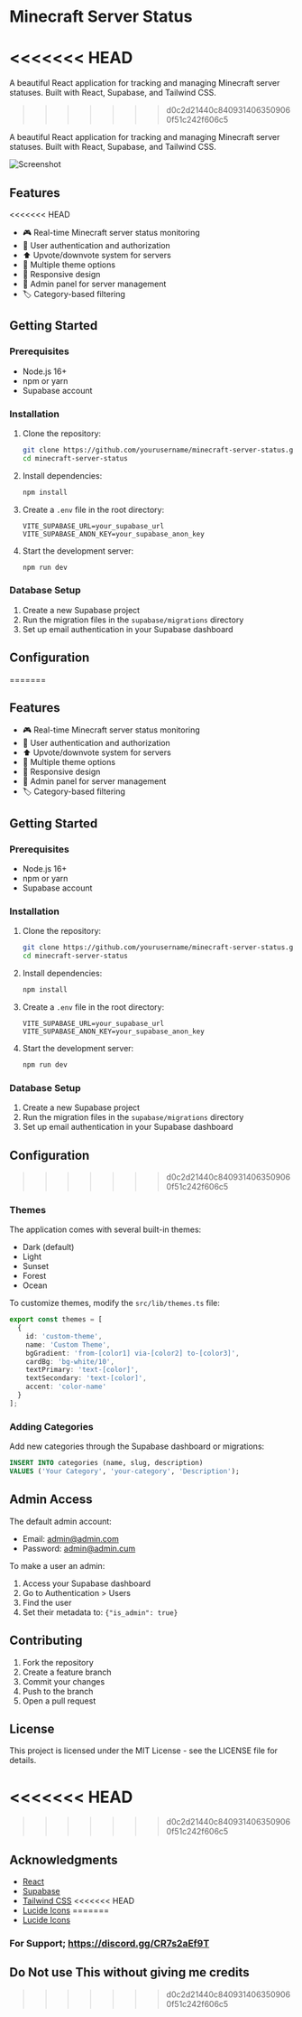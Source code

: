 # Minecraft Server Status
<<<<<<< HEAD
=======

A beautiful React application for tracking and managing Minecraft server statuses. Built with React, Supabase, and Tailwind CSS.
>>>>>>> d0c2d21440c8409314063509060f51c242f606c5

A beautiful React application for tracking and managing Minecraft server statuses. Built with React, Supabase, and Tailwind CSS.

![Screenshot](https://source.unsplash.com/random/1200x630/?minecraft)

## Features

<<<<<<< HEAD
- 🎮 Real-time Minecraft server status monitoring
- 👥 User authentication and authorization
- ⬆️ Upvote/downvote system for servers
- 🎨 Multiple theme options
- 📱 Responsive design
- 👑 Admin panel for server management
- 🏷️ Category-based filtering

## Getting Started

### Prerequisites

- Node.js 16+
- npm or yarn
- Supabase account

### Installation

1. Clone the repository:
   ```bash
   git clone https://github.com/yourusername/minecraft-server-status.git
   cd minecraft-server-status
   ```

2. Install dependencies:
   ```bash
   npm install
   ```

3. Create a `.env` file in the root directory:
   ```env
   VITE_SUPABASE_URL=your_supabase_url
   VITE_SUPABASE_ANON_KEY=your_supabase_anon_key
   ```

4. Start the development server:
   ```bash
   npm run dev
   ```

### Database Setup

1. Create a new Supabase project
2. Run the migration files in the `supabase/migrations` directory
3. Set up email authentication in your Supabase dashboard

## Configuration

=======
## Features

- 🎮 Real-time Minecraft server status monitoring
- 👥 User authentication and authorization
- ⬆️ Upvote/downvote system for servers
- 🎨 Multiple theme options
- 📱 Responsive design
- 👑 Admin panel for server management
- 🏷️ Category-based filtering

## Getting Started

### Prerequisites

- Node.js 16+
- npm or yarn
- Supabase account

### Installation

1. Clone the repository:
   ```bash
   git clone https://github.com/yourusername/minecraft-server-status.git
   cd minecraft-server-status
   ```

2. Install dependencies:
   ```bash
   npm install
   ```

3. Create a `.env` file in the root directory:
   ```env
   VITE_SUPABASE_URL=your_supabase_url
   VITE_SUPABASE_ANON_KEY=your_supabase_anon_key
   ```

4. Start the development server:
   ```bash
   npm run dev
   ```

### Database Setup

1. Create a new Supabase project
2. Run the migration files in the `supabase/migrations` directory
3. Set up email authentication in your Supabase dashboard

## Configuration

>>>>>>> d0c2d21440c8409314063509060f51c242f606c5
### Themes

The application comes with several built-in themes:
- Dark (default)
- Light
- Sunset
- Forest
- Ocean

To customize themes, modify the `src/lib/themes.ts` file:

```typescript
export const themes = [
  {
    id: 'custom-theme',
    name: 'Custom Theme',
    bgGradient: 'from-[color1] via-[color2] to-[color3]',
    cardBg: 'bg-white/10',
    textPrimary: 'text-[color]',
    textSecondary: 'text-[color]',
    accent: 'color-name'
  }
];
```

### Adding Categories

Add new categories through the Supabase dashboard or migrations:

```sql
INSERT INTO categories (name, slug, description)
VALUES ('Your Category', 'your-category', 'Description');
```

## Admin Access

The default admin account:
- Email: admin@admin.com
- Password: admin@admin.cum

To make a user an admin:
1. Access your Supabase dashboard
2. Go to Authentication > Users
3. Find the user
4. Set their metadata to: `{"is_admin": true}`

## Contributing

1. Fork the repository
2. Create a feature branch
3. Commit your changes
4. Push to the branch
5. Open a pull request

## License

This project is licensed under the MIT License - see the LICENSE file for details.

<<<<<<< HEAD
=======

>>>>>>> d0c2d21440c8409314063509060f51c242f606c5
## Acknowledgments

- [React](https://reactjs.org/)
- [Supabase](https://supabase.io/)
- [Tailwind CSS](https://tailwindcss.com/)
<<<<<<< HEAD
- [Lucide Icons](https://lucide.dev/)
=======
- [Lucide Icons](https://lucide.dev/)


### For Support; https://discord.gg/CR7s2aEf9T

## Do Not use This without giving me credits 
>>>>>>> d0c2d21440c8409314063509060f51c242f606c5
